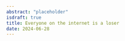 ```yaml
---
abstract: "placeholder"
isdraft: true
title: Everyone on the internet is a loser
date: 2024-06-28
---
```

